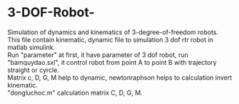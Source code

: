 # 3-DOF-Robot-
Simulation of dynamics and kinematics of 3-degree-of-freedom robots.  
This file contain kinematic, dynamic file to simulation 3 dof rtr robot in matlab simulink.  
Run "parameter" at first, it have parameter of 3 dof robot, run "bamquydao.sxl", it control robot from point A to point B with trajectory straight or cyrcle.  
Matrix c, D, G, M help to dynamic, newtonraphson helps to calculation invert kinematic.  
"dongluchoc.m" calculation matrix C, D, G, M.
